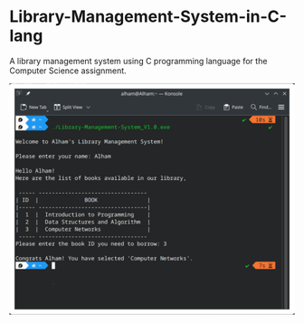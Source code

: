 # Library-Management-System-in-C-lang
A library management system using C programming language for the Computer Science assignment.

![Screenshot of the app](Library-Management-System-Screenshot.png)
